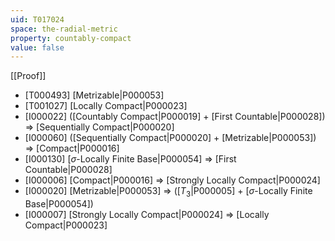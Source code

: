 ```yaml
---
uid: T017024
space: the-radial-metric
property: countably-compact
value: false
---
```

[[Proof]]

* [T000493] [Metrizable|P000053]
* [T001027] [Locally Compact|P000023]
* [I000022] ([Countably Compact|P000019] + [First Countable|P000028]) => [Sequentially Compact|P000020]
* [I000060] ([Sequentially Compact|P000020] + [Metrizable|P000053]) => [Compact|P000016]
* [I000130] [$\sigma$-Locally Finite Base|P000054] => [First Countable|P000028]
* [I000006] [Compact|P000016] => [Strongly Locally Compact|P000024]
* [I000020] [Metrizable|P000053] => ([$T_3$|P000005] + [$\sigma$-Locally Finite Base|P000054])
* [I000007] [Strongly Locally Compact|P000024] => [Locally Compact|P000023]

